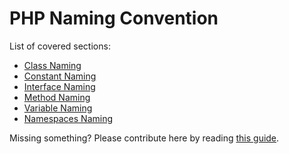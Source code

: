 # PHP Naming Convention
List of covered sections:
* [Class Naming](../php/class-naming.md)
* [Constant Naming](../php/constant-naming.md)
* [Interface Naming](../php/interface-naming.md)
* [Method Naming](../php/method-naming.md)
* [Variable Naming](../php/variable-naming.md)
* [Namespaces Naming](../php/namespaces-naming.md)

Missing something? Please contribute here by reading [this guide](../docs/CONTRIBUTING.md).
